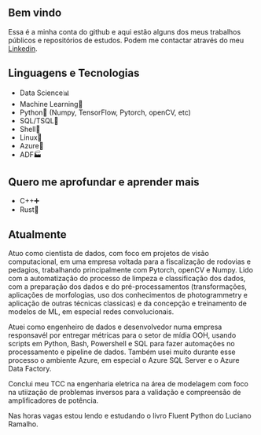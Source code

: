 ## Bem vindo

Essa é a minha conta do github e aqui estão alguns dos meus trabalhos públicos e repositórios de estudos. Podem me contactar através do meu [Linkedin](https://www.linkedin.com/in/mizerkowski). 

## Linguagens e Tecnologias
- Data Science📊
- Machine Learning🤖
- Python🐍 (Numpy, TensorFlow, Pytorch, openCV, etc)
- SQL/TSQL🐬
- Shell🐚
- Linux🐧
- Azure🔷
- ADF🏭

## Quero me aprofundar e aprender mais
- C++➕
- Rust🦀

## Atualmente

Atuo como cientista de dados, com foco em projetos de visão computacional, em uma empresa voltada para a fiscalização de rodovias e pedagios, trabalhando principalmente com Pytorch, openCV e Numpy. Lido com a automatização do processo de limpeza e classificação dos dados, com a preparação dos dados e do pré-processamentos (transformações, aplicações de morfologias, uso dos conhecimentos de photogrammetry e aplicação de outras técnicas classicas) e da concepção e treinamento de modelos de ML, em especial redes convolucionais.

Atuei como engenheiro de dados e desenvolvedor numa empresa responsavél por entregar métricas para o setor de mídia OOH, usando scripts em Python, Bash, Powershell e SQL para fazer automações no processamento e pipeline de dados. Também usei muito durante esse processo o ambiente Azure, em especial o Azure SQL Server e o Azure Data Factory.

Conclui meu TCC na engenharia eletrica na área de modelagem com foco na utiização de problemas inversos para a validação e compreensão de amplificadores de potência.

Nas horas vagas estou lendo e estudando o livro Fluent Python do Luciano Ramalho.
